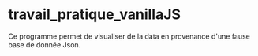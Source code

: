 # travail_pratique_vanillaJS
Ce programme permet de visualiser de la data en provenance d'une fause base de donnée Json.
